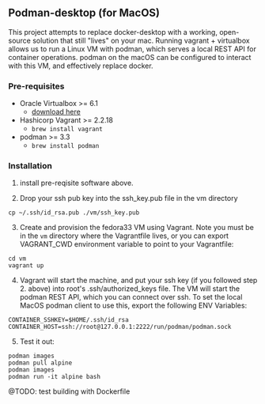 ## Podman-desktop (for MacOS)
This project attempts to replace docker-desktop with a working, open-source solution that still "lives" on your mac. Running vagrant + virtualbox allows us to run a Linux VM with podman, which serves a local REST API for container operations. podman on the macOS can be configured to interact with this VM, and effectively replace docker.

### Pre-requisites
 * Oracle Virtualbox >= 6.1
   * [download here](https://download.virtualbox.org/virtualbox/6.1.26/VirtualBox-6.1.26-145957-OSX.dmg)
 * Hashicorp Vagrant >= 2.2.18
   * `brew install vagrant`
 * podman >= 3.3
   * `brew install podman`

### Installation
1. install pre-reqisite software above.

2. Drop your ssh pub key into the ssh_key.pub file in the vm directory
```
cp ~/.ssh/id_rsa.pub ./vm/ssh_key.pub
```
3. Create and provision the fedora33 VM using Vagrant. Note you must be in the `vm` directory where the Vagrantfile lives, or you can export VAGRANT_CWD environment variable to point to your Vagrantfile:
```
cd vm
vagrant up
```
4. Vagrant will start the machine, and put your ssh key (if you followed step 2. above) into root's .ssh/authorized_keys file. The VM will start the podman REST API, which you can connect over ssh. To set the local MacOS podman client to use this, export the following ENV Variables:
```
CONTAINER_SSHKEY=$HOME/.ssh/id_rsa
CONTAINER_HOST=ssh://root@127.0.0.1:2222/run/podman/podman.sock
```

5. Test it out:
```
podman images
podman pull alpine
podman images
podman run -it alpine bash
```
@TODO: test building with Dockerfile
